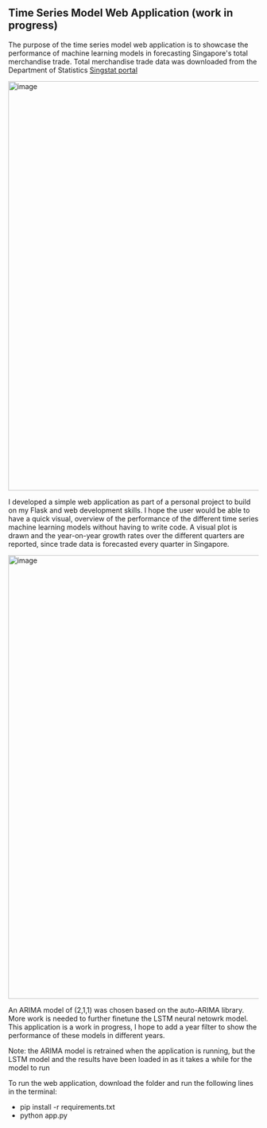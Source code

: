 ## Time Series Model Web Application (work in progress)

The purpose of the time series model web application is to showcase the performance of machine learning models in forecasting Singapore's total merchandise trade.
Total merchandise trade data was downloaded from the Department of Statistics [Singstat portal](https://www.singstat.gov.sg/) 

<img width="824" alt="image" src="https://user-images.githubusercontent.com/119866759/217029009-d80e1cf1-17e3-4296-9750-46b61992db29.png">

I developed a simple web application as part of a personal project to build on my Flask and web development skills. I hope the user would be able to have a quick visual, overview of the performance of the different time series machine learning models without having to write code. A visual plot is drawn and the year-on-year growth rates over the different quarters are reported, since trade data is forecasted every quarter in Singapore. 

<img width="893" alt="image" src="https://user-images.githubusercontent.com/119866759/217030388-f5844f33-6c54-4a61-a31b-665efd806f3c.png">

An ARIMA model of (2,1,1) was chosen based on the auto-ARIMA library. More work is needed to further finetune the LSTM neural netowrk model. 
This application is a work in progress, I hope to add a year filter to show the performance of these models in different years. 

Note: the ARIMA model is retrained when the application is running, but the LSTM model and the results have been loaded in as it takes a while for the model to run 


To run the web application, download the folder and run the following lines in the terminal:
- pip install -r requirements.txt
- python app.py 



